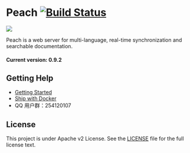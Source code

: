 # Peach [![Build Status](https://travis-ci.org/peachdocs/peach.svg?branch=master)](https://travis-ci.org/peachdocs/peach)

![](https://github.com/peachdocs/peach/blob/master/public/img/favicon.ico)

Peach is a web server for multi-language, real-time synchronization and searchable documentation.

#### Current version: 0.9.2

## Getting Help

- [Getting Started](http://peachdocs.org/docs/intro/getting_started)
- [Ship with Docker](https://github.com/peachdocs/peach/tree/master/docker)
- QQ 用户群：254120107

## License

This project is under Apache v2 License. See the [LICENSE](LICENSE) file for the full license text.